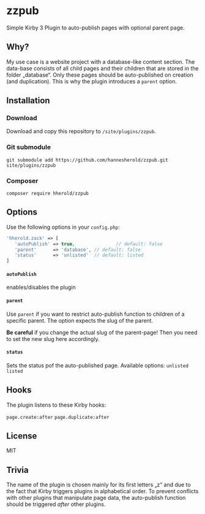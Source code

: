 # zzpub

Simple Kirby 3 Plugin to auto-publish pages with optional parent page.



## Why?

My use case is a website project with a database-like content section. The data-base consists of all child pages and their children that are stored in the folder „database“. Only these pages should be auto-published on creation (and duplication). This is why the plugin introduces a `parent` option.



## Installation

### Download

Download and copy this repository to `/site/plugins/zzpub`.

### Git submodule

```
git submodule add https://github.com/hannesherold/zzpub.git site/plugins/zzpub
```

### Composer

```
composer require hherold/zzpub
```



## Options

Use the following options in your `config.php`:


```php
'hherold.zack' => [
   'autoPublish' => true,				// default: false
   'parent'      => 'database',	// default: false
   'status'      => 'unlisted'	// default: listed
]
```



#### `autoPublish`

enables/disables the plugin

#### `parent`
Use `parent` if you want to restrict auto-publish function to children of a specific parent. The option expects the slug of the parent.

**Be careful** if you change the actual slug of the parent-page! Then you need to set the new slug here accordingly.

#### `status`
Sets the status pof the auto-published page. Available options:
`unlisted`
`listed`



## Hooks

The plugin listens to these Kirby hooks:

`page.create:after`
`page.duplicate:after`



## License

MIT



## Trivia

The name of the plugin is chosen mainly for its first letters „z“ and due to the fact that Kirby triggers plugins in alphabetical order. To prevent conflicts with other plugins that manipulate page data, the auto-publish function should be triggered *after* other plugins.

